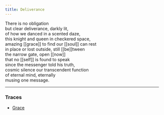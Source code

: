 ```yaml
---
title: Deliverance
---
```


There is no obligation  
but clear deliverance, darkly lit,  
of how we danced in a scented daze,  
this knight and queen in checkered space,  
amazing [[grace]] to find our [[soul]] can rest  
in place or lost outside, still [[be]]tween  
the narrow gate, open [[now]]  
that no [[self]] is found to speak  
since the messenger told his truth,   
cosmic silence our transcendent function  
of eternal mind, eternally   
musing one message.  

---

### Traces

* [Grace](https://www.youtube.com/watch?v=wUQH-hGjK28)